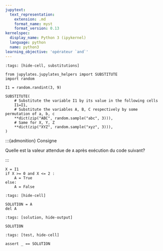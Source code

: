 ```yaml
---
jupytext:
  text_representation:
    extension: .md
    format_name: myst
    format_version: 0.13
kernelspec:
  display_name: Python 3 (ipykernel)
  language: python
  name: python3
learning_objective: 'opérateur `and`'
---
```


```{code-cell} ipython3
:tags: [hide-cell, substitutions]

from jupylates.jupylates_helpers import SUBSTITUTE
import random

I1 = random.randint(3, 9)

SUBSTITUTE(
    # Substitute the variable I1 by its value in the following cells
    I1=I1,
    # Substitute the variables A, B, C respectively by some permutation of a, b, c
    **dict(zip("ABC", random.sample("abc", 3))),
    # Same for X, Y, Z
    **dict(zip("XYZ", random.sample("xyz", 3))),
)
```

:::{admonition} Consigne

Quelle est la valeur attendue de `A` après exécution du code suivant?

:::

```{code-cell} ipython3
X = I1
if X >= 0 and X <= 2 :
    A = True
else:
    A = False
```

```{code-cell} ipython3
:tags: [hide-cell]

SOLUTION = A
del A
```

```{code-cell} ipython3
:tags: [solution, hide-output]

SOLUTION
```

```{code-cell} ipython3
:tags: [test, hide-cell]

assert _ == SOLUTION
```
